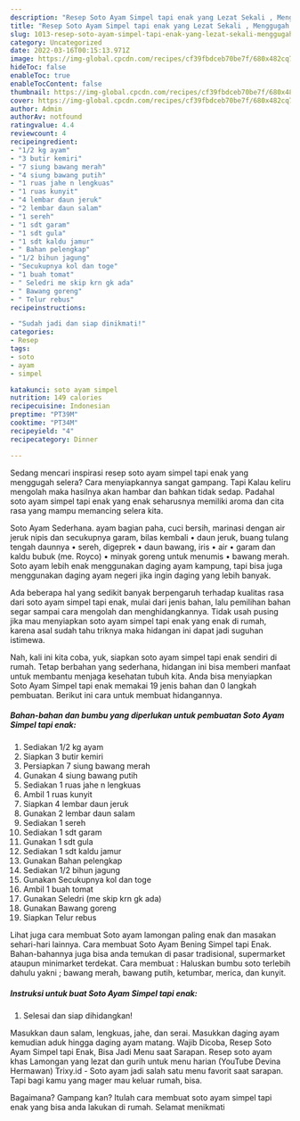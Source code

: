 ```yaml
---
description: "Resep Soto Ayam Simpel tapi enak yang Lezat Sekali , Menggugah Selera"
title: "Resep Soto Ayam Simpel tapi enak yang Lezat Sekali , Menggugah Selera"
slug: 1013-resep-soto-ayam-simpel-tapi-enak-yang-lezat-sekali-menggugah-selera
category: Uncategorized
date: 2022-03-16T00:15:13.971Z
image: https://img-global.cpcdn.com/recipes/cf39fbdceb70be7f/680x482cq70/soto-ayam-simpel-tapi-enak-foto-resep-utama.jpg
hideToc: false
enableToc: true
enableTocContent: false
thumbnail: https://img-global.cpcdn.com/recipes/cf39fbdceb70be7f/680x482cq70/soto-ayam-simpel-tapi-enak-foto-resep-utama.jpg
cover: https://img-global.cpcdn.com/recipes/cf39fbdceb70be7f/680x482cq70/soto-ayam-simpel-tapi-enak-foto-resep-utama.jpg
author: Admin
authorAv: notfound
ratingvalue: 4.4
reviewcount: 4
recipeingredient:
- "1/2 kg ayam"
- "3 butir kemiri"
- "7 siung bawang merah"
- "4 siung bawang putih"
- "1 ruas jahe n lengkuas"
- "1 ruas kunyit"
- "4 lembar daun jeruk"
- "2 lembar daun salam"
- "1 sereh"
- "1 sdt garam"
- "1 sdt gula"
- "1 sdt kaldu jamur"
- " Bahan pelengkap"
- "1/2 bihun jagung"
- "Secukupnya kol dan toge"
- "1 buah tomat"
- " Seledri me skip krn gk ada"
- " Bawang goreng"
- " Telur rebus"
recipeinstructions:

- "Sudah jadi dan siap dinikmati!"
categories:
- Resep
tags:
- soto
- ayam
- simpel

katakunci: soto ayam simpel 
nutrition: 149 calories
recipecuisine: Indonesian
preptime: "PT39M"
cooktime: "PT34M"
recipeyield: "4"
recipecategory: Dinner

---
```



Sedang mencari inspirasi resep soto ayam simpel tapi enak yang menggugah selera? Cara menyiapkannya sangat gampang. Tapi Kalau keliru mengolah maka hasilnya akan hambar dan bahkan tidak sedap. Padahal soto ayam simpel tapi enak yang enak seharusnya memiliki aroma dan cita rasa yang mampu memancing selera kita.


Soto Ayam Sederhana. ayam bagian paha, cuci bersih, marinasi dengan air jeruk nipis dan secukupnya garam, bilas kembali • daun jeruk, buang tulang tengah daunnya • sereh, digeprek • daun bawang, iris • air • garam dan kaldu bubuk (me. Royco) • minyak goreng untuk menumis • bawang merah. Soto ayam lebih enak menggunakan daging ayam kampung, tapi bisa juga menggunakan daging ayam negeri jika ingin daging yang lebih banyak.

Ada beberapa hal yang sedikit banyak berpengaruh terhadap kualitas rasa dari soto ayam simpel tapi enak, mulai dari jenis bahan, lalu pemilihan bahan segar sampai cara mengolah dan menghidangkannya. Tidak usah pusing jika mau menyiapkan soto ayam simpel tapi enak yang enak di rumah, karena asal sudah tahu triknya maka hidangan ini dapat jadi suguhan istimewa.


Nah, kali ini kita coba, yuk, siapkan soto ayam simpel tapi enak sendiri di rumah. Tetap berbahan yang sederhana, hidangan ini bisa memberi manfaat untuk membantu menjaga kesehatan tubuh kita. Anda bisa menyiapkan Soto Ayam Simpel tapi enak memakai 19 jenis bahan dan 0 langkah pembuatan. Berikut ini cara untuk membuat hidangannya.

<!--inarticleads1-->

##### Bahan-bahan dan bumbu yang diperlukan untuk pembuatan Soto Ayam Simpel tapi enak:

1. Sediakan 1/2 kg ayam
1. Siapkan 3 butir kemiri
1. Persiapkan 7 siung bawang merah
1. Gunakan 4 siung bawang putih
1. Sediakan 1 ruas jahe n lengkuas
1. Ambil 1 ruas kunyit
1. Siapkan 4 lembar daun jeruk
1. Gunakan 2 lembar daun salam
1. Sediakan 1 sereh
1. Sediakan 1 sdt garam
1. Gunakan 1 sdt gula
1. Sediakan 1 sdt kaldu jamur
1. Gunakan  Bahan pelengkap
1. Sediakan 1/2 bihun jagung
1. Gunakan Secukupnya kol dan toge
1. Ambil 1 buah tomat
1. Gunakan  Seledri (me skip krn gk ada)
1. Gunakan  Bawang goreng
1. Siapkan  Telur rebus


Lihat juga cara membuat Soto ayam lamongan paling enak dan masakan sehari-hari lainnya. Cara membuat Soto Ayam Bening Simpel tapi Enak. Bahan-bahannya juga bisa anda temukan di pasar tradisional, supermarket ataupun minimarket terdekat. Cara membuat : Haluskan bumbu soto terlebih dahulu yakni ; bawang merah, bawang putih, ketumbar, merica, dan kunyit. 

<!--inarticleads2-->

##### Instruksi untuk buat Soto Ayam Simpel tapi enak:


1. Selesai dan siap dihidangkan!

Masukkan daun salam, lengkuas, jahe, dan serai. Masukkan daging ayam kemudian aduk hingga daging ayam matang. Wajib Dicoba, Resep Soto Ayam Simpel tapi Enak, Bisa Jadi Menu saat Sarapan. Resep soto ayam khas Lamongan yang lezat dan gurih untuk menu harian (YouTube Devina Hermawan) Trixy.id - Soto ayam jadi salah satu menu favorit saat sarapan. Tapi bagi kamu yang mager mau keluar rumah, bisa. 

Bagaimana? Gampang kan? Itulah cara membuat soto ayam simpel tapi enak yang bisa anda lakukan di rumah. Selamat menikmati
